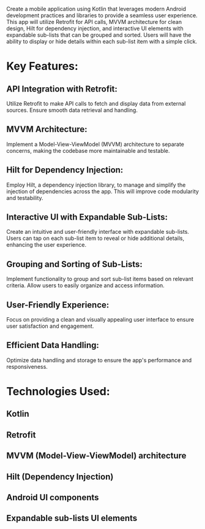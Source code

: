Create a mobile application using Kotlin that leverages modern Android development practices and libraries to provide a seamless user experience. This app will utilize Retrofit for API calls, MVVM architecture for clean design, Hilt for dependency injection, and interactive UI elements with expandable sub-lists that can be grouped and sorted. Users will have the ability to display or hide details within each sub-list item with a simple click.

# Key Features:

## API Integration with Retrofit:

Utilize Retrofit to make API calls to fetch and display data from external sources. Ensure smooth data retrieval and handling.
## MVVM Architecture:

Implement a Model-View-ViewModel (MVVM) architecture to separate concerns, making the codebase more maintainable and testable.
## Hilt for Dependency Injection:

Employ Hilt, a dependency injection library, to manage and simplify the injection of dependencies across the app. This will improve code modularity and testability.
## Interactive UI with Expandable Sub-Lists:

Create an intuitive and user-friendly interface with expandable sub-lists. Users can tap on each sub-list item to reveal or hide additional details, enhancing the user experience.
## Grouping and Sorting of Sub-Lists:

Implement functionality to group and sort sub-list items based on relevant criteria. Allow users to easily organize and access information.
## User-Friendly Experience:

Focus on providing a clean and visually appealing user interface to ensure user satisfaction and engagement.
## Efficient Data Handling:

Optimize data handling and storage to ensure the app's performance and responsiveness.
# Technologies Used:

## Kotlin
## Retrofit
## MVVM (Model-View-ViewModel) architecture
## Hilt (Dependency Injection)
## Android UI components
## Expandable sub-lists UI elements
